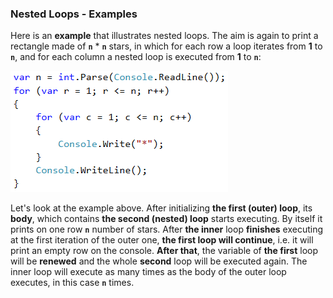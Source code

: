 ### Nested Loops - Examples

Here is an **example** that illustrates nested loops. The aim is again to print a rectangle made of **`n`** * **`n`** stars, in which for each row a loop iterates from **1** to **`n`**, and for each column a nested loop is executed from **1** to **`n`**:

![](/assets/chapter-6-images/00.Nested-loops-01.png)

Let's look at the example above. After initializing **the first (outer) loop**, its **body**, which contains **the second (nested) loop** starts executing. By itself it prints on one row **`n`** number of stars. After **the inner** loop **finishes** executing at the first iteration of the outer one, **the first loop will continue**, i.e. it will print an empty row on the console. **After that**, the variable of **the first** loop will be **renewed** and the whole **second** loop will be executed again. The inner loop will execute as many times as the body of the outer loop executes, in this case **`n`** times.
